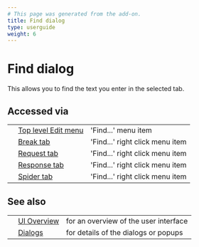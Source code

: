 ```yaml
---
# This page was generated from the add-on.
title: Find dialog
type: userguide
weight: 6
---
```


# Find dialog

This allows you to find the text you enter in the selected tab.

## Accessed via

|   |                                                      |                                 |
|---|------------------------------------------------------|---------------------------------|
|   | [Top level Edit menu](/docs/desktop/ui/tlmenu/edit/) | 'Find...' menu item             |
|   | [Break tab](/docs/desktop/ui/tabs/break/)            | 'Find...' right click menu item |
|   | [Request tab](/docs/desktop/ui/tabs/request/)        | 'Find...' right click menu item |
|   | [Response tab](/docs/desktop/ui/tabs/response/)      | 'Find...' right click menu item |
|   | [Spider tab](/docs/desktop/ui/tabs/spider/)          | 'Find...' right click menu item |

## See also

|   |                                      |                                       |
|---|--------------------------------------|---------------------------------------|
|   | [UI Overview](/docs/desktop/ui/)     | for an overview of the user interface |
|   | [Dialogs](/docs/desktop/ui/dialogs/) | for details of the dialogs or popups  |
